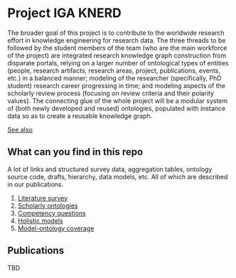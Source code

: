 # Project IGA KNERD

The broader goal of this project is to contribute to the worldwide research effort in knowledge engineering for research data. The three threads to be followed by the student members of the team (who are the main workforce of the project) are integrated research knowledge graph construction from disparate portals, relying on a larger number of ontological types of entities (people, research artifacts, research areas, project, publications, events, etc.) in a balanced manner; modeling of the researcher (specifically, PhD student) research career progressing in time; and modeling aspects of the scholarly review process (focusing on review criteria and their polarity values). The connecting glue of the whole project will be a modular system of (both newly developed and reused) ontologies, populated with instance data so as to create a reusable knowledge graph.

[See also](https://www.researchgate.net/project/KNERD-Knowledge-Engineering-of-Researcher-Data)


## What can you find in this repo

A lot of links and structured survey data, aggregation tables, ontology source code, drafts, hierarchy, data models, etc. All of which are described in our publications.

1. [Literature survey](https://github.com/nvbach91/iga-knerd/tree/master/survey)
1. [Scholarly ontologies](https://github.com/nvbach91/iga-knerd/tree/master/ontologies)
1. [Competency questions](https://github.com/nvbach91/iga-knerd/tree/master/competency-questions)
1. [Holistic models](https://github.com/nvbach91/iga-knerd/tree/master/models)
1. [Model-ontology coverage](https://github.com/nvbach91/iga-knerd/tree/master/coverage)

## Publications
TBD
